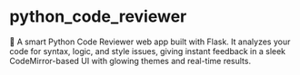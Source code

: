 # python_code_reviewer
🚀 A smart Python Code Reviewer web app built with Flask. It analyzes your code for syntax, logic, and style issues, giving instant feedback in a sleek CodeMirror-based UI with glowing themes and real-time results.
